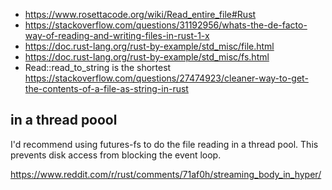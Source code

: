 - https://www.rosettacode.org/wiki/Read_entire_file#Rust
- https://stackoverflow.com/questions/31192956/whats-the-de-facto-way-of-reading-and-writing-files-in-rust-1-x
- https://doc.rust-lang.org/rust-by-example/std_misc/file.html
- https://doc.rust-lang.org/rust-by-example/std_misc/fs.html
- Read::read_to_string is the shortest https://stackoverflow.com/questions/27474923/cleaner-way-to-get-the-contents-of-a-file-as-string-in-rust

## in a thread poool

I'd recommend using futures-fs to do the file reading in a thread pool. This prevents disk access from blocking the event loop.

https://www.reddit.com/r/rust/comments/71af0h/streaming_body_in_hyper/